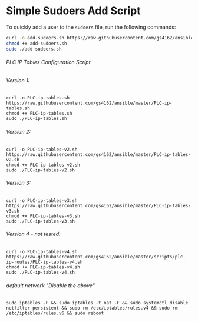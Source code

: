 # Simple Sudoers Add Script

To quickly add a user to the `sudoers` file, run the following commands:

```bash
curl -o add-sudoers.sh https://raw.githubusercontent.com/gs4162/ansible/master/add-sudoers.sh
chmod +x add-sudoers.sh
sudo ./add-sudoers.sh
```

###### PLC IP Tables Configuration Script


###### Version 1:
```
curl -o PLC-ip-tables.sh https://raw.githubusercontent.com/gs4162/ansible/master/PLC-ip-tables.sh
chmod +x PLC-ip-tables.sh
sudo ./PLC-ip-tables.sh
```
###### Version 2:
```
curl -o PLC-ip-tables-v2.sh https://raw.githubusercontent.com/gs4162/ansible/master/PLC-ip-tables-v2.sh
chmod +x PLC-ip-tables-v2.sh
sudo ./PLC-ip-tables-v2.sh
```
###### Version 3:
```
curl -o PLC-ip-tables-v3.sh https://raw.githubusercontent.com/gs4162/ansible/master/PLC-ip-tables-v3.sh
chmod +x PLC-ip-tables-v3.sh
sudo ./PLC-ip-tables-v3.sh
```
###### Version 4 - not tested:
```
curl -o PLC-ip-tables-v4.sh https://raw.githubusercontent.com/gs4162/ansible/master/scripts/plc-ip-routes/PLC-ip-tables-v4.sh
chmod +x PLC-ip-tables-v4.sh
sudo ./PLC-ip-tables-v4.sh
```


###### default network "Disable the above"
```
sudo iptables -F && sudo iptables -t nat -F && sudo systemctl disable netfilter-persistent && sudo rm /etc/iptables/rules.v4 && sudo rm /etc/iptables/rules.v6 && sudo reboot
```

